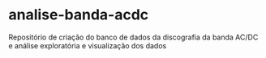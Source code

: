 # analise-banda-acdc
Repositório de criação do banco de dados da discografia da banda AC/DC e análise exploratória e visualização dos dados
